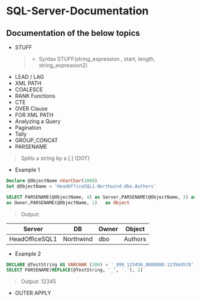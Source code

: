 # SQL-Server-Documentation

## Documentation of the below topics
- STUFF
  > * Syntax
  > STUFF(string_expression , start, length, string_expression2)
- LEAD / LAG
- XML PATH
- COALESCE
- RANK Functions
- CTE
- OVER Clause
- FOR XML PATH
- Analyzing a Query 
- Pagination
- Tally
- GROUP_CONCAT
- PARSENAME
> Splits a string by a [.] (DOT)
  * Example 1
   ```sql
   Declare @ObjectName nVarChar(1000) 
   Set @ObjectName = 'HeadOfficeSQL1.Northwind.dbo.Authors' 

   SELECT PARSENAME(@ObjectName, 4) as Server,PARSENAME(@ObjectName, 3) as DB,PARSENAME(@ObjectName, 2) 
   as Owner,PARSENAME(@ObjectName, 1)   as Object
   ```
   > Output: 
   
   |    Server    |    DB   |Owner| Object|
   |--------------|---------|-----|-------|
   |HeadOfficeSQL1|Northwind| dbo |Authors|
   
   
   * Example 2
   ```sql
   DECLARE @TestString AS VARCHAR (200) = '_999_123456_8888888-123564578'; 
   SELECT PARSENAME(REPLACE(@TestString, '_', '.'), 2)
   ```
   > Output: 12345
   
   - OUTER APPLY
